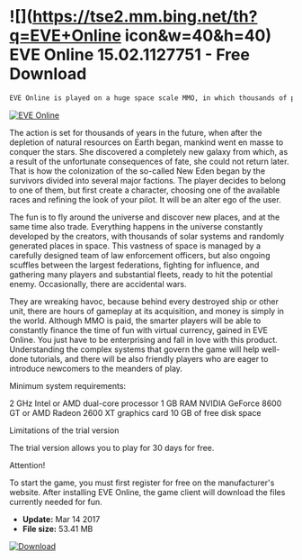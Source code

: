 # ![](https://tse2.mm.bing.net/th?q=EVE+Online icon&w=40&h=40) EVE Online 15.02.1127751 - Free Download

```sh
EVE Online is played on a huge space scale MMO, in which thousands of players simultaneously operate in a virtual universe created and developed by the CCP Games studio. Only here you will be witnessing great battles for important sectors for a whole host of spacecraft, which will then permanently affect the shape of the digital galaxy. This world has its own economy, as well as the balance of political forces.
```
[![EVE Online](https://gallery.dpcdn.pl/imgc/Tools/61202/g_-_420x350_1.5_-_x20150825153609_0.jpg)](https://softexe.net/win/games-entertainment/rpg/eve-online:pppbb.html)

The action is set for thousands of years in the future, when after the depletion of natural resources on Earth began, mankind went en masse to conquer the stars. She discovered a completely new galaxy from which, as a result of the unfortunate consequences of fate, she could not return later. That is how the colonization of the so-called New Eden began by the survivors divided into several major factions. The player decides to belong to one of them, but first create a character, choosing one of the available races and refining the look of your pilot. It will be an alter ego of the user.
 
 
 The fun is to fly around the universe and discover new places, and at the same time also trade. Everything happens in the universe constantly developed by the creators, with thousands of solar systems and randomly generated places in space. This vastness of space is managed by a carefully designed team of law enforcement officers, but also ongoing scuffles between the largest federations, fighting for influence, and gathering many players and substantial fleets, ready to hit the potential enemy. Occasionally, there are accidental wars.
 
 
 They are wreaking havoc, because behind every destroyed ship or other unit, there are hours of gameplay at its acquisition, and money is simply in the world. Although MMO is paid, the smarter players will be able to constantly finance the time of fun with virtual currency, gained in EVE Online. You just have to be enterprising and fall in love with this product. Understanding the complex systems that govern the game will help well-done tutorials, and there will be also friendly players who are eager to introduce newcomers to the meanders of play.
 
 
 
 Minimum system requirements:
 
 2 GHz Intel or AMD dual-core processor
 1 GB RAM
 NVIDIA GeForce 8600 GT or AMD Radeon 2600 XT graphics card
 10 GB of free disk space
 
 
 Limitations of the trial version
 
 The trial version allows you to play for 30 days for free. 
 
 Attention!
 
 
 To start the game, you must first register for free on the manufacturer's website. After installing EVE Online, the game client will download the files currently needed for fun.


- **Update:** Mar 14 2017
- **File size:** 53.41 MB

[![Download](https://cdn.softexe.net/static/img/download.png)](https://softexe.net/win/games-entertainment/rpg/eve-online:pppbb.html)

